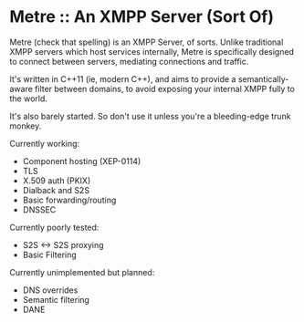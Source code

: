 Metre :: An XMPP Server (Sort Of)
=================================

Metre (check that spelling) is an XMPP Server, of sorts. Unlike traditional XMPP servers
which host services internally, Metre is specifically designed to connect between servers,
mediating connections and traffic.

It's written in C++11 (ie, modern C++), and aims to provide a semantically-aware filter
between domains, to avoid exposing your internal XMPP fully to the world.

It's also barely started. So don't use it unless you're a bleeding-edge trunk monkey.

Currently working:
* Component hosting (XEP-0114)
* TLS
* X.509 auth (PKIX)
* Dialback and S2S
* Basic forwarding/routing
* DNSSEC

Currently poorly tested:
* S2S <-> S2S proxying
* Basic Filtering

Currently unimplemented but planned:
* DNS overrides
* Semantic filtering
* DANE